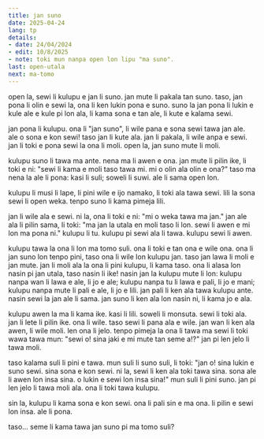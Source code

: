 ```yaml
---
title: jan suno
date: 2025-04-24
lang: tp
details:
- date: 24/04/2024
- edit: 10/8/2025
- note: toki mun nanpa open lon lipu "ma suno".
last: open-utala
next: ma-tomo
---
```


open la, sewi li kulupu e jan li suno. jan mute li pakala tan suno. taso, jan pona li olin e sewi la, ona li ken lukin pona e suno. suno la jan pona li lukin e kule ale e kule pi lon ala, li kama sona e tan ale, li kute e kalama sewi.

jan pona li kulupu. ona li "jan suno", li wile pana e sona sewi tawa jan ale. ale o sona e kon sewi! taso jan li kute ala. jan li pakala, li wile anpa e sewi. jan li toki e pona sewi la ona li moli. open la, jan suno mute li moli.

kulupu suno li tawa ma ante. nena ma li awen e ona. jan mute li pilin ike, li toki e ni: "sewi li kama e moli taso tawa mi. mi o olin ala olin e ona?" taso ma nena la ale li pona: kasi li suli; soweli li suwi. ale li sama open lon.

kulupu li musi li lape, li pini wile e ijo namako, li toki ala tawa sewi. lili la sona sewi li open weka. tenpo suno li kama pimeja lili.

jan li wile ala e sewi. ni la, ona li toki e ni: "mi o weka tawa ma jan." jan ale ala li pilin sama, li toki: "ma jan la utala en moli taso li lon. sewi li awen e mi lon ma pona ni." kulupu li tu. kulupu pi sewi ala li tawa. kulupu sewi li awen.

kulupu tawa la ona li lon ma tomo suli. ona li toki e tan ona e wile ona. ona li jan suno lon tenpo pini, taso ona li wile lon kulupu jan. taso jan lawa li moli e jan mute. jan li moli ala la ona li pini kulupu, li kama taso. ona li alasa lon nasin pi jan utala, taso nasin li ike! nasin jan la kulupu mute li lon: kulupu nanpa wan li lawa e ale, li jo e ale; kulupu nanpa tu li lawa e pali, li jo e mani; kulupu nanpa mute li pali e ale, li jo e lili. jan pali li ken ala tawa kulupu ante. nasin sewi la jan ale li sama. jan suno li ken ala lon nasin ni, li kama jo e ala.

kulupu awen la ma li kama ike. kasi li lili. soweli li monsuta. sewi li toki ala. jan li lete li pilin ike. ona li wile. taso sewi li pana ala e wile. jan wan li ken ala awen, li wile moli. len ona li jelo. tenpo pimeja la ona li tawa ma sewi li toki wawa tawa mun: "sewi o! sina jaki e mi mute tan seme a!?" jan pi len jelo li tawa moli.

taso kalama suli li pini e tawa. mun suli li suno suli, li toki: "jan o! sina lukin e suno sewi. sina sona e kon sewi. ni la, sewi li ken ala toki tawa sina. sona ale li awen lon insa sina. o lukin e sewi lon insa sina!" mun suli li pini suno. jan pi len jelo li tawa moli ala. ona li toki tawa kulupu.

sin la, kulupu li kama sona e kon sewi. ona li pali sin e ma ona. li pilin e sewi lon insa. ale li pona.

taso... seme li kama tawa jan suno pi ma tomo suli?
